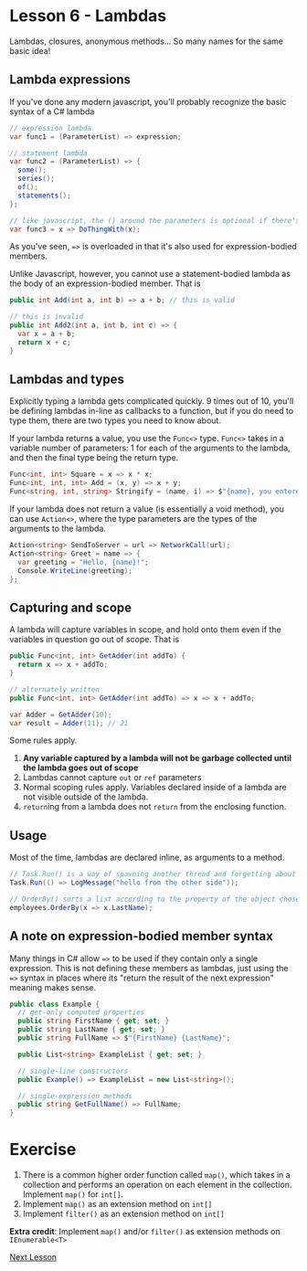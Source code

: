 # Lesson 6 - Lambdas

Lambdas, closures, anonymous methods... So many names for the same basic idea!

## Lambda expressions

If you've done any modern javascript, you'll probably recognize the basic syntax of a C# lambda

```csharp
// expression lambda
var func1 = (ParameterList) => expression;

// statement lambda
var func2 = (ParameterList) => {
  some();
  series();
  of();
  statements();
};

// like javascript, the () around the parameters is optional if there's only one of them
var func3 = x => DoThingWith(x);
```

As you've seen, `=>` is overloaded in that it's also used for expression-bodied members.

Unlike Javascript, however, you cannot use a statement-bodied lambda as the body of an expression-bodied member. That is

```csharp
public int Add(int a, int b) => a + b; // this is valid

// this is invalid
public int Add2(int a, int b, int c) => {
  var x = a + b;
  return x + c;
}
```

## Lambdas and types

Explicitly typing a lambda gets complicated quickly. 9 times out of 10, you'll be defining lambdas in-line as callbacks to a function, but if you do need to type them, there are two types you need to know about.

If your lambda returns a value, you use the `Func<>` type. `Func<>` takes in a variable number of parameters: 1 for each of the arguments to the lambda, and then the final type being the return type.

```csharp
Func<int, int> Square = x => x * x;
Func<int, int, int> Add = (x, y) => x + y;
Func<string, int, string> Stringify = (name, i) => $"{name}, you entered {i}";
```

If your lambda does not return a value (is essentially a void method), you can use `Action<>`, where the type parameters are the types of the arguments to the lambda.

```csharp
Action<string> SendToServer = url => NetworkCall(url);
Action<string> Greet = name => {
  var greeting = "Hello, {name}!";
  Console.WriteLine(greeting);
};
```

## Capturing and scope

A lambda will capture variables in scope, and hold onto them even if the variables in question go out of scope. That is

```csharp
public Func<int, int> GetAdder(int addTo) {
  return x => x + addTo;
}

// alternately written
public Func<int, int> GetAdder(int addTo) => x => x + addTo;

var Adder = GetAdder(10);
var result = Adder(11); // 21
```

Some rules apply.

1. **Any variable captured by a lambda will not be garbage collected until the lambda goes out of scope**
2. Lambdas cannot capture `out` or `ref` parameters
3. Normal scoping rules apply. Variables declared inside of a lambda are not visible outside of the lambda.
4. `return`ing from a lambda does not `return` from the enclosing function.

## Usage

Most of the time, lambdas are declared inline, as arguments to a method.

```csharp
// Task.Run() is a way of spawning another thread and forgetting about it
Task.Run(() => LogMessage("hello from the other side"));

// OrderBy() sorts a list according to the property of the object chosen
employees.OrderBy(x => x.LastName);
```

## A note on expression-bodied member syntax

Many things in C# allow `=>` to be used if they contain only a single expression. This is not defining these members as lambdas, just using the `=>` syntax in places where its "return the result of the next expression" meaning makes sense.

```csharp
public class Example {
  // get-only computed properties
  public string FirstName { get; set; }
  public string LastName { get; set; }
  public string FullName => $"{FirstName} {LastName}";

  public List<string> ExampleList { get; set; }

  // single-line constructors
  public Example() => ExampleList = new List<string>();

  // single-expression methods
  public string GetFullName() => FullName;
}
```

# Exercise

1. There is a common higher order function called `map()`, which takes in a collection and performs an operation on each element in the collection. Implement `map()` for `int[]`.
2. Implement `map()` as an extension method on `int[]`
3. Implement `filter()` as an extension method on `int[]`

**Extra credit**: Implement `map()` and/or `filter()` as extension methods on `IEnumerable<T>`

[Next Lesson](7-List-and-Dictionary.md)